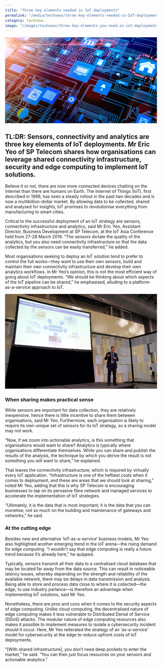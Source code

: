 ```yaml
---
title: "Three key elements needed in IoT deployments"
permalink: "/media/technews/three-key-elements-needed-in-IoT-deployments"
category: technews
image: "/images/technews/three-key-elements-you-need-in-iot-deployments-part1.png"
---
```


![Three key elements needed in IoT deployments](/images/technews/three-key-elements-you-need-in-iot-deployments-part1.png)

TL:DR: Sensors, connectivity and analytics are three key elements of IoT deployments. Mr Eric Yeo of SP Telecom shares how organisations can leverage shared connectivity infrastructure, security and edge computing to implement IoT solutions. 
---
 
Believe it or not, there are now more connected devices chatting on the internet than there are humans on Earth. The Internet of Things (IoT), first described in 1999, has seen a steady rollout in the past two decades and is now a multibillion-dollar market. By allowing data to be collected, shared and analysed for insights, IoT promises to revolutionise everything from manufacturing to smart cities.

Critical to the successful deployment of an IoT strategy are sensors, connectivity infrastructure and analytics, said Mr Eric Yeo, Assistant Director, Business Development at SP Telecom, at the IoT Asia Conference held from 27-28 March 2019. “The sensors dictate the quality of the analytics, but you also need connectivity infrastructure so that the data collected by the sensors can be easily transferred,” he added.

Most organisations seeking to deploy an IoT solution tend to prefer to control the full works—they want to use their own sensors, build and maintain their own connectivity infrastructure and develop their own analytics workflows. In Mr Yeo’s opinion, this is not the most efficient way of going about IoT deployments. “We should be thinking about which aspects of the IoT pipeline can be shared,” he emphasised, alluding to a platform-as-a-service approach to IoT.

![Three key elements needed in IoT deployments](/images/technews/three-key-elements-you-need-in-iot-deployments-part2.png)

### **When sharing makes practical sense**

While sensors are important for data collection, they are relatively inexpensive, hence there is little incentive to share them between organisations, said Mr Yeo. Furthermore, each organisation is likely to require its own unique set of sensors for its IoT strategy, so a sharing model may not work.

“Now, if we zoom into actionable analytics, is this something that organisations would want to share? Analytics is typically where organisations differentiate themselves. While you can share and publish the results of the analysis, the technique by which you derive the result is not something you will want to share,” he explained.

That leaves the connectivity infrastructure, which is required by virtually every IoT application. “Infrastructure is one of the heftiest costs when it comes to deployment, and these are areas that we should look at sharing,” noted Mr Yeo, adding that this is why SP Telecom is encouraging businesses to tap on its pervasive fibre network and managed services to accelerate the implementation of IoT strategies.

“Ultimately, it is the data that is most important; it is the data that you can monetise, not so much on the building and maintenance of gateways and networks,” he said.

### **At the cutting edge**

Besides new and alternative ‘IoT-as-a-service’ business models, Mr Yeo also highlighted another emerging trend in the IoT arena—the rising demand for edge computing. “I wouldn’t say that edge computing is really a future trend because it’s already here,” he quipped.

Typically, sensors transmit all their data to a centralised cloud database that may be located far away from the data source. This can result in noticeable latency issues, whereby depending on the strength and reliability of the available network, there may be delays in data transmission and analysis. Being able to store and process data close to where it is collected—the edge, to use industry parlance—is therefore an advantage when implementing IoT solutions, said Mr Yeo.

Nonetheless, there are pros and cons when it comes to the security aspects of edge computing. Unlike cloud computing, the decentralised nature of edge computing makes it less vulnerable to Distributed Denial of Service (DDoS) attacks. The modular nature of edge computing resources also makes it possible to implement measures to isolate a cybersecurity incident should it occur. Here, Mr Yeo reiterated the strategy of an ‘as-a-service’ model for cybersecurity at the edge to reduce upfront costs of IoT deployments.

“[With shared infrastructure], you don’t need deep pockets to enter the market,” he said. “You can then just focus resources on your sensors and actionable analytics.”
